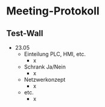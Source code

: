 # Meeting-Protokoll

## Test-Wall

- 23.05
  - Einteilung PLC, HMI, etc.
    - x
  - Schrank Ja/Nein
    - x
  - Netzwerkonzept
    - x
  - etc.
    - x
  